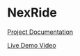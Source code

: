 # NexRide

[Project Documentation](https://drive.google.com/file/d/1k8G5Z80447HzjXa0rSsgM3sDYXNlEOOI/view?usp=drive_link)

[Live Demo Video](https://drive.google.com/file/d/1_8F-Hqq0jV-ju4UnfWsHam3clMLJIcDA/view?usp=drive_link)
